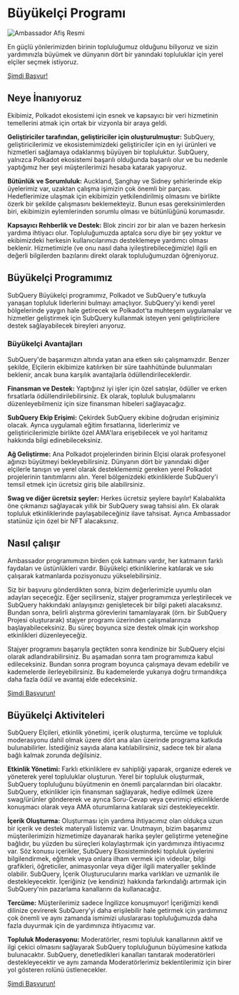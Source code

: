 # Büyükelçi Programı

![Ambassador Afiş Resmi](/assets/img/ambassador_banner.png)

En güçlü yönlerimizden birinin topluluğumuz olduğunu biliyoruz ve sizin yardımınızla büyümek ve dünyanın dört bir yanındaki topluluklar için yerel elçiler seçmek istiyoruz.

[Şimdi Başvur!](https://forms.gle/GXBbJ6LDpNfM2v1X6)

## Neye İnanıyoruz

Ekibimiz, Polkadot ekosistemi için esnek ve kapsayıcı bir veri hizmetinin temellerini atmak için ortak bir vizyonla bir araya geldi.

**Geliştiriciler tarafından, geliştiriciler için oluşturulmuştur:** SubQuery, geliştiricilerimiz ve ekosistemimizdeki geliştiriciler için en iyi ürünleri ve hizmetleri sağlamaya odaklanmış büyüyen bir topluluktur. SubQuery, yalnızca Polkadot ekosistemi başarılı olduğunda başarılı olur ve bu nedenle yaptığımız her şeyi müşterilerimizi hesaba katarak yapıyoruz.

**Bütünlük ve Sorumluluk:** Auckland, Şanghay ve Sidney şehirlerinde ekip üyelerimiz var, uzaktan çalışma işimizin çok önemli bir parçası. Hedeflerimize ulaşmak için ekibimizin yetkilendirilmiş olmasını ve birlikte özerk bir şekilde çalışmasını beklemekteyiz. Bunun esas gereksinimlerden biri, ekibimizin eylemlerinden sorumlu olması ve bütünlüğünü korumasıdır.

**Kapsayıcı Rehberlik ve Destek:** Blok zinciri zor bir alan ve bazen herkesin yardıma ihtiyacı olur. Topluluğumuzda aptalca soru diye bir şey yoktur ve ekibimizdeki herkesin kullanıcılarımızı desteklemeye yardımcı olması beklenir. Hizmetimizle (ve onu nasıl daha iyileştirebileceğimizle) ilgili en değerli bilgilerden bazılarını direkt olarak topluluğumuzdan öğreniyoruz.

## Büyükelçi Programımız

SubQuery Büyükelçi programımız, Polkadot ve SubQuery'e tutkuyla yanaşan topluluk liderlerini bulmayı amaçlıyor. SubQuery'yi kendi yerel bölgelerinde yaygın hale getirecek ve Polkadot'ta muhteşem uygulamalar ve hizmetler geliştirmek için SubQuery kullanmak isteyen yeni geliştiricilere destek sağlayabilecek bireyleri arıyoruz.

### Büyükelçi Avantajları

SubQuery'de başarımızın altında yatan ana etken sıkı çalışmamızdır. Benzer şekilde, Elçilerin ekibimize katılırken bir süre taahhütünde bulunmaları beklenir, ancak buna karşılık avantajlarla ödüllendirileceklerdir.

**Finansman ve Destek:** Yaptığınız iyi işler için özel satışlar, ödüller ve erken fırsatlarla ödüllendirilebilirsiniz. Ek olarak, topluluk buluşmalarını düzenleyebilmeniz için size finansman hibeleri sağlayacağız.

**SubQuery Ekip Erişimi:** Çekirdek SubQuery ekibine doğrudan erişiminiz olacak. Ayrıca uygulamalı eğitim fırsatlarına, liderlerimiz ve geliştiricilerimizle birlikte özel AMA'lara erişebilecek ve yol haritamız hakkında bilgi edinebileceksiniz.

**Ağ Geliştirme:** Ana Polkadot projelerinden birinin Elçisi olarak profesyonel ağınızı büyütmeyi bekleyebilirsiniz. Dünyanın dört bir yanındaki diğer elçilerle tanışın ve yerel olarak desteklememiz gereken yerel Polkadot projelerinin tanıtımlarını alın. Yerel bölgenizdeki etkinliklerde SubQuery'i temsil etmek için ücretsiz giriş bile alabilirsiniz.

**Swag ve diğer ücretsiz şeyler:** Herkes ücretsiz şeylere bayılır! Kalabalıkta öne çıkmanızı sağlayacak yıllık bir SubQuery swag tahsisi alın. Ek olarak topluluk etkinliklerinde paylaşabileceğiniz ilave tahsisat. Ayrıca Ambassador statünüz için özel bir NFT alacaksınız.

## Nasıl çalışır

Ambassador programımızın birden çok katmanı vardır, her katmanın farklı faydaları ve üstünlükleri vardır. Büyükelçi etkinliklerine katılarak ve sıkı çalışarak katmanlarda pozisyonuzu yükselebilirsiniz.

Siz bir başvuru gönderdikten sonra, bizim değerlerimizle uyumlu olan adayları seçeceğiz. Eğer seçilirseniz, stajyer programımıza yerleştirilecek ve SubQuery hakkındaki anlayışınızı genişletecek bir bilgi paketi alacaksınız. Bundan sonra, belirli alıştırma görevlerini tamamlayarak (örn. bir SubQuery Projesi oluşturarak) stajyer programı üzerinden çalışmalarınıza başlayabileceksiniz. Bu süreç boyunca size destek olmak için workshop etkinlikleri düzenleyeceğiz.

Stajyer programını başarıyla geçtikten sonra kendinize bir SubQuery elçisi olarak adlandırabilirsiniz. Bu aşamadan sonra tam programımıza kabul edileceksiniz. Bundan sonra program boyunca çalışmaya devam edebilir ve kademelerde ilerleyebilirsiniz. Bu kademelerde yukarıya doğru tırmandıkça daha fazla ödül ve avantaj elde edeceksiniz.

[Şimdi Başvurun!](https://forms.gle/GXBbJ6LDpNfM2v1X6)

## Büyükelçi Aktiviteleri

SubQuery Elçileri, etkinlik yönetimi, içerik oluşturma, tercüme ve topluluk moderasyonu dahil olmak üzere dört ana alan üzerinde programa katkıda bulunabilirler. İstediğiniz sayıda alana katılabilirsiniz, sadece tek bir alana bağlı kalmak zorunda değilsiniz.

**Etkinlik Yönetimi:** Farklı etkinliklere ev sahipliği yaparak, organize ederek ve yöneterek yerel topluluklar oluşturun. Yerel bir topluluk oluşturmak, SubQuery topluluğunu büyütmenin en önemli parçalarından biri olacaktır. SubQuery, etkinlikler için finansman sağlayarak, hediye edilmek üzere swag/ürünler göndererek ve ayrıca Soru-Cevap veya çevrimiçi etkinliklerde konuşmacı olarak veya AMA oturumlarına katılarak sizi destekleyecektir.

**İçerik Oluşturma:** Oluşturması için yardıma ihtiyacımız olan oldukça uzun bir içerik ve destek materyali listemiz var. Unutmayın, bizim başarımız müşterilerimizin hizmetimize dayanarak harika şeyler geliştirme yeteneğine bağlıdır, bu yüzden bu süreçleri kolaylaştırmak için yardımınıza ihtiyacımız var. Söz konusu içerikler, SubQuery Ekosistemindeki topluluk üyelerini bilgilendirmek, eğitmek veya onlara ilham vermek için videolar, bilgi grafikleri, öğreticiler, animasyonlar veya diğer ilgili materyaller şeklinde olabilir. SubQuery, İçerik Oluşturucularını marka varlıkları ve uzmanlık ile destekleyecektir. İçeriğiniz (ve kendiniz) hakkında farkındalığı artırmak için SubQuery'nin pazarlama kanallarını da kullanacağız.

**Tercüme:** Müşterilerimiz sadece İngilizce konuşmuyor! İçeriğimizi kendi dilinize çevirerek SubQuery'yi daha erişilebilir hale getirmek için yardımınız çok önemli ve aynı zamanda ismimizi uluslararası topluluğumuzda daha fazla duyurmak için de yardımınıza ihtiyacımız var.

**Topluluk Moderasyonu:** Moderatörler, resmi topluluk kanallarının aktif ve ilgi çekici olmasını sağlayarak SubQuery topluluğunun büyümesine katkıda bulunacaktır. SubQuery, denetledikleri kanalları tanıtarak moderatörleri destekleyecektir ve aynı zamanda Moderatörlerimiz beklentilerimiz için birer yol gösteren rolünü üstlenecekler.

[Şimdi Başvurun!](https://forms.gle/GXBbJ6LDpNfM2v1X6)